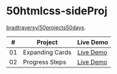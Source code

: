 # 50htmlcss-sideProj
[bradtraversy/50projects50days](https://github.com/bradtraversy/50projects50days).    


|  #  | Project                                                                                                                     | Live Demo                                                                         |
| :-: | --------------------------------------------------------------------------------------------------------------------------- | --------------------------------------------------------------------------------- |
| 01  | Expanding Cards | [Live Demo](https://younyikim.github.io/50htmlcss-sideProj/1.Expanding_Cards/index.html)  |
| 02  | Progress Steps | [Live Demo](https://younyikim.github.io/50htmlcss-sideProj/2.Progress_Steps/index.html)  |
